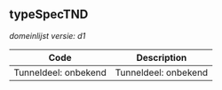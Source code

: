 ## typeSpecTND

*domeinlijst versie: d1* 

 |Code |Description	|
|	---	|	---	|
| Tunneldeel: onbekend | Tunneldeel: onbekend |
